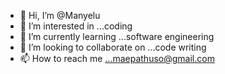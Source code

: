 - 👋 Hi, I’m @Manyelu
- 👀 I’m interested in ...coding
- 🌱 I’m currently learning ...software engineering
- 💞️ I’m looking to collaborate on ...code writing
- 📫 How to reach me ...maepathuso@gmail.com

<!---
Manyelu/Manyelu is a ✨ special ✨ repository because its `README.md` (this file) appears on your GitHub profile.
You can click the Preview link to take a look at your changes.
--->
